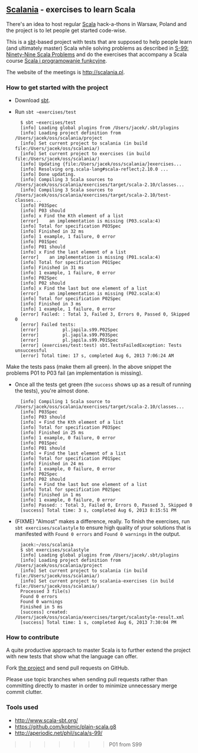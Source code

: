 ## [Scalania](http://scalania.pl) - exercises to learn Scala

There's an idea to host regular [Scala](http://scala-lang.org) hack-a-thons in Warsaw, Poland and the project is to let people get started code-wise.

This is a [sbt](http://www.scala-sbt.org/)-based project with tests that are supposed to help people learn (and ultimately master) Scala while solving problems as described in [S-99: Ninety-Nine Scala Problems](http://aperiodic.net/phil/scala/s-99/) and do the exercises that accompany a Scala course [Scala i programowanie funkcyjne](http://www.grzegorzbalcerek.net/scalafp.html).

The website of the meetings is http://scalania.pl.

### How to get started with the project
* Download [sbt](http://www.scala-sbt.org/).
* Run `sbt ~exercises/test`

        $ sbt ~exercises/test
        [info] Loading global plugins from /Users/jacek/.sbt/plugins
        [info] Loading project definition from /Users/jacek/oss/scalania/project
        [info] Set current project to scalania (in build file:/Users/jacek/oss/scalania/)
        [info] Set current project to exercises (in build file:/Users/jacek/oss/scalania/)
        [info] Updating {file:/Users/jacek/oss/scalania/}exercises...
        [info] Resolving org.scala-lang#scala-reflect;2.10.0 ...
        [info] Done updating.
        [info] Compiling 3 Scala sources to /Users/jacek/oss/scalania/exercises/target/scala-2.10/classes...
        [info] Compiling 3 Scala sources to /Users/jacek/oss/scalania/exercises/target/scala-2.10/test-classes...
        [info] P03Spec
        [info] P03 should
        [info] x Find the Kth element of a list
        [error]    an implementation is missing (P03.scala:4)
        [info] Total for specification P03Spec
        [info] Finished in 32 ms
        [info] 1 example, 1 failure, 0 error
        [info] P01Spec
        [info] P01 should
        [info] x Find the last element of a list
        [error]    an implementation is missing (P01.scala:4)
        [info] Total for specification P01Spec
        [info] Finished in 31 ms
        [info] 1 example, 1 failure, 0 error
        [info] P02Spec
        [info] P02 should
        [info] x Find the last but one element of a list
        [error]    an implementation is missing (P02.scala:4)
        [info] Total for specification P02Spec
        [info] Finished in 3 ms
        [info] 1 example, 1 failure, 0 error
        [error] Failed: : Total 3, Failed 3, Errors 0, Passed 0, Skipped 0
        [error] Failed tests:
        [error]         pl.japila.s99.P02Spec
        [error]         pl.japila.s99.P03Spec
        [error]         pl.japila.s99.P01Spec
        [error] (exercises/test:test) sbt.TestsFailedException: Tests unsuccessful
        [error] Total time: 17 s, completed Aug 6, 2013 7:06:24 AM

Make the tests pass (make them all green). In the above snippet the problems P01 to P03 fail (an implementation is missing).

* Once all the tests get green (the `success` shows up as a result of running the tests), you're almost done.

        [info] Compiling 1 Scala source to /Users/jacek/oss/scalania/exercises/target/scala-2.10/classes...
        [info] P03Spec
        [info] P03 should
        [info] + Find the Kth element of a list
        [info] Total for specification P03Spec
        [info] Finished in 25 ms
        [info] 1 example, 0 failure, 0 error
        [info] P01Spec
        [info] P01 should
        [info] + Find the last element of a list
        [info] Total for specification P01Spec
        [info] Finished in 24 ms
        [info] 1 example, 0 failure, 0 error
        [info] P02Spec
        [info] P02 should
        [info] + Find the last but one element of a list
        [info] Total for specification P02Spec
        [info] Finished in 1 ms
        [info] 1 example, 0 failure, 0 error
        [info] Passed: : Total 3, Failed 0, Errors 0, Passed 3, Skipped 0
        [success] Total time: 3 s, completed Aug 6, 2013 8:15:51 PM

* (FIXME) "Almost" makes a difference, really. To finish the exercises, run `sbt exercises/scalastyle` to ensure high quality of your solutions that is manifested with `Found 0 errors` and `Found 0 warnings` in the output.

        jacek:~/oss/scalania
        $ sbt exercises/scalastyle
        [info] Loading global plugins from /Users/jacek/.sbt/plugins
        [info] Loading project definition from /Users/jacek/oss/scalania/project
        [info] Set current project to scalania (in build file:/Users/jacek/oss/scalania/)
        [info] Set current project to scalania-exercises (in build file:/Users/jacek/oss/scalania/)
        Processed 3 file(s)
        Found 0 errors
        Found 0 warnings
        Finished in 5 ms
        [success] created: /Users/jacek/oss/scalania/exercises/target/scalastyle-result.xml
        [success] Total time: 1 s, completed Aug 6, 2013 7:30:04 PM

### How to contribute
A quite productive approach to master Scala is to further extend the project with new tests that show what the language can offer.

Fork [the project](https://github.com/jaceklaskowski/scalania) and send pull requests on GitHub.

Please use topic branches when sending pull requests rather than committing directly to master in order to minimize unnecessary merge commit clutter.

### Tools used
* http://www.scala-sbt.org/
* https://github.com/kobmic/plain-scala.g8
* http://aperiodic.net/phil/scala/s-99/
>>>>>>> P01 from S99
